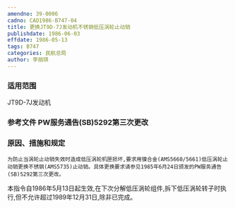 ```yaml
---
amendno: 39-0006
cadno: CAD1986-B747-04
title: 更换JT9D-7J发动机不锈钢低压涡轮止动销
publishdate: 1986-06-03
effdate: 1986-05-13
tags: B747
categories: 民航总局
author: 李丽琪
---
```


### 适用范围 
JT9D-7J发动机

### 参考文件    PW服务通告(SB)5292第三次更改

### 原因、措施和规定 
    为防止当涡轮止动销失效时造成低压涡轮机匣损坏,要求用镍合金(AMS5660/5661)低压涡轮止动销更换不锈钢(AMS5735)止动销。具体更换要求请参见1985年6月24日颁发的PW服务通告(SB)5292第三次更改。 
本指令自1986年5月13日起生效,在下次分解低压涡轮组件,拆下低压涡轮转子时执行,但不允许超过1989年12月31日,除非已完成。
